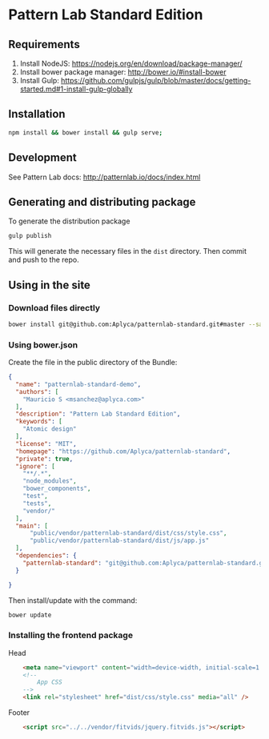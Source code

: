Pattern Lab Standard Edition
=======================================

Requirements
------------

1. Install NodeJS: https://nodejs.org/en/download/package-manager/
2. Install bower package manager: http://bower.io/#install-bower
3. Install Gulp: https://github.com/gulpjs/gulp/blob/master/docs/getting-started.md#1-install-gulp-globally

Installation
------------

```bash
npm install && bower install && gulp serve;
```

Development
-----------

See Pattern Lab docs: http://patternlab.io/docs/index.html

Generating and distributing package
-----------------------------------

To generate the distribution package

```bash
gulp publish
```

This will generate the necessary files in the `dist` directory. Then commit and push to the repo.

Using in the site
-----------------

### Download files directly

```bash
bower install git@github.com:Aplyca/patternlab-standard.git#master --save
```

### Using bower.json

Create the file in the public directory of the Bundle:

```json
{
  "name": "patternlab-standard-demo",
  "authors": [
    "Mauricio S <msanchez@aplyca.com>"
  ],
  "description": "Pattern Lab Standard Edition",
  "keywords": [
    "Atomic design"
  ],
  "license": "MIT",
  "homepage": "https://github.com/Aplyca/patternlab-standard",
  "private": true,
  "ignore": [
    "**/.*",
    "node_modules",
    "bower_components",
    "test",
    "tests",
    "vendor/"
  ],
  "main": [
      "public/vendor/patternlab-standard/dist/css/style.css",
      "public/vendor/patternlab-standard/dist/js/app.js"
  ],
  "dependencies": {
    "patternlab-standard": "git@github.com:Aplyca/patternlab-standard.git#master"
  }

}
```

Then install/update with the command:

```bash
bower update
```

### Installing the frontend package

Head

```html
	<meta name="viewport" content="width=device-width, initial-scale=1.0"" />
	<!--
		App CSS
	-->
    <link rel="stylesheet" href="dist/css/style.css" media="all" />
```

Footer

```html
	<script src="../../vendor/fitvids/jquery.fitvids.js"></script>  
```